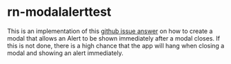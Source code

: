 # rn-modalalerttest

This is an implementation of this [github issue answer](https://github.com/facebook/react-native/issues/10471#issuecomment-513641325) on how to create a modal that allows an Alert to be shown immediately after a modal closes. If this is not done, there is a high chance that the app will hang when closing a modal and showing an alert immediately.
